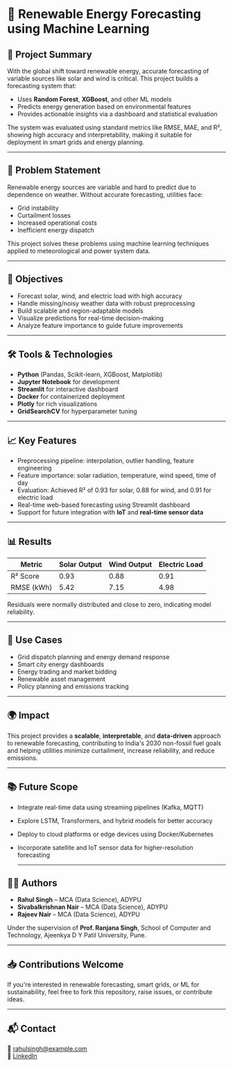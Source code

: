 # 🔋 Renewable Energy Forecasting using Machine Learning

## 📌 Project Summary

With the global shift toward renewable energy, accurate forecasting of variable sources like solar and wind is critical. This project builds a forecasting system that:

- Uses **Random Forest**, **XGBoost**, and other ML models
- Predicts energy generation based on environmental features
- Provides actionable insights via a dashboard and statistical evaluation

The system was evaluated using standard metrics like RMSE, MAE, and R², showing high accuracy and interpretability, making it suitable for deployment in smart grids and energy planning.

---

## 🧠 Problem Statement

Renewable energy sources are variable and hard to predict due to dependence on weather. Without accurate forecasting, utilities face:

- Grid instability
- Curtailment losses
- Increased operational costs
- Inefficient energy dispatch

This project solves these problems using machine learning techniques applied to meteorological and power system data.

---

## 🎯 Objectives

- Forecast solar, wind, and electric load with high accuracy
- Handle missing/noisy weather data with robust preprocessing
- Build scalable and region-adaptable models
- Visualize predictions for real-time decision-making
- Analyze feature importance to guide future improvements

---

## 🛠️ Tools & Technologies

- **Python** (Pandas, Scikit-learn, XGBoost, Matplotlib)
- **Jupyter Notebook** for development
- **Streamlit** for interactive dashboard
- **Docker** for containerized deployment
- **Plotly** for rich visualizations
- **GridSearchCV** for hyperparameter tuning

---

## 📈 Key Features

- Preprocessing pipeline: interpolation, outlier handling, feature engineering
- Feature importance: solar radiation, temperature, wind speed, time of day
- Evaluation: Achieved R² of 0.93 for solar, 0.88 for wind, and 0.91 for electric load
- Real-time web-based forecasting using Streamlit dashboard
- Support for future integration with **IoT** and **real-time sensor data**

---

## 📊 Results

| Metric        | Solar Output | Wind Output | Electric Load |
|---------------|--------------|-------------|----------------|
| R² Score      | 0.93         | 0.88        | 0.91           |
| RMSE (kWh)    | 5.42         | 7.15        | 4.98           |

Residuals were normally distributed and close to zero, indicating model reliability.

---

## 💼 Use Cases

- Grid dispatch planning and energy demand response
- Smart city energy dashboards
- Energy trading and market bidding
- Renewable asset management
- Policy planning and emissions tracking

---

## 🌍 Impact

This project provides a **scalable**, **interpretable**, and **data-driven** approach to renewable forecasting, contributing to India's 2030 non-fossil fuel goals and helping utilities minimize curtailment, increase reliability, and reduce emissions.

---

## 📚 Future Scope

- Integrate real-time data using streaming pipelines (Kafka, MQTT)
- Explore LSTM, Transformers, and hybrid models for better accuracy
- Deploy to cloud platforms or edge devices using Docker/Kubernetes
- Incorporate satellite and IoT sensor data for higher-resolution forecasting

  ---

## 👨‍🎓 Authors

- **Rahul Singh** – MCA (Data Science), ADYPU  
- **Sivabalkrishnan Nair** – MCA (Data Science), ADYPU  
- **Rajeev Nair** – MCA (Data Science), ADYPU  

Under the supervision of **Prof. Ranjana Singh**, School of Computer and Technology, Ajeenkya D Y Patil University, Pune.

---

## 📥 Contributions Welcome

If you're interested in renewable forecasting, smart grids, or ML for sustainability, feel free to fork this repository, raise issues, or contribute ideas.

---

## 📬 Contact

📧 rahulsingh@example.com  
🔗 [LinkedIn](https://linkedin.com/in/rahul-your-profile)

